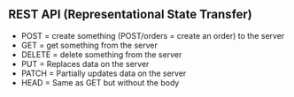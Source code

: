 ## REST API (Representational State Transfer)
- POST = create something (POST/orders = create an order) to the server
- GET = get something from the server
- DELETE = delete something from the server
- PUT = Replaces data on the server
- PATCH = Partially updates data on the server
- HEAD = Same as GET but without the body
